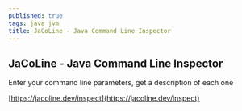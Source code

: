 ```yaml
---
published: true
tags: java jvm
title: JaCoLine ‑ Java Command Line Inspector
---
```

## JaCoLine ‑ Java Command Line Inspector

Enter your command line parameters, get a description of each one

[https://jacoline.dev/inspect](https://jacoline.dev/inspect)
